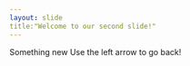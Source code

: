```yaml
---
layout: slide
title:"Welcome to our second slide!"
---
```

Something new
Use the left arrow to go back!
